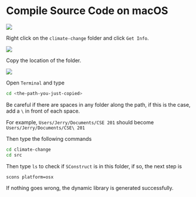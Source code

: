 # Compile Source Code on macOS

![](https://i.imgur.com/4vuxWPr.jpg)

Right click on the `climate-change` folder and click `Get Info`.

![](https://i.imgur.com/6WSkmV7.png)

Copy the location of the folder.

![](https://i.imgur.com/2OIyLeS.png)

Open `Terminal` and type

```bash
cd <the-path-you-just-copied>
```

Be careful if there are spaces in any folder along the path, if this is the case, add a `\` in front of each space.

For example, `Users/Jerry/Documents/CSE 201` should become `Users/Jerry/Documents/CSE\ 201`

Then type the following commands

```bash
cd climate-change
cd src
```

Then type `ls` to check if `SConstruct` is in this folder, if so, the next step is

```bash
scons platform=osx
```

If nothing goes wrong, the dynamic library is generated successfully.

